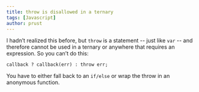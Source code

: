 ```yaml
---
title: throw is disallowed in a ternary
tags: [Javascript]
author: prust
---
```

I hadn’t realized this before, but `throw` is a statement -- just like `var` -- and therefore cannot be used in a ternary or anywhere that requires an expression. So you can’t do this:

    callback ? callback(err) : throw err;

You have to either fall back to an `if/else` or wrap the throw in an anonymous function.